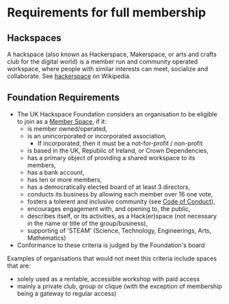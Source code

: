 # Requirements for full membership

## Hackspaces
 A hackspace (also known as Hackerspace, Makerspace, or arts and crafts club for the digital world) is a member run and community operated workspace, where people with similar interests can meet, socialize and collaborate.  See [hackerspace](https://en.wikipedia.org/wiki/Hackerspace) on Wikipedia.


## Foundation Requirements

* The UK Hackspace Foundation considers an organisation to be eligible to join as a [Member Space](structure.md), if it:
    * is member owned/operated,
    * is an unincorporated or incorporated association,
        * If incorporated, then it must be a not-for-profit / non-profit
    * is based in the UK, Republic of Ireland, or Crown Dependencies,
    * has a primary object of providing a shared workspace to its members,
    * has a bank account,
    * has ten or more members,
    * has a democratically elected board of at least 3 directors,
    * conducts its business by allowing each member over 16 one vote,
    * fosters a tolerent and inclusive community (see [Code of Conduct](codeOfConduct.md)), 
    * encourages engagement with, and opening to, the public,
    * describes itself, or its activities, as a Hack(er)space (not necessary in the name or title of the group/business),
    * supporting of 'STEAM' (Science, Technology, Engineerings, Arts, Mathematics)
* Conformance to these criteria is judged by the Foundation's board

Examples of organisations that would not meet this criteria include spaces that are:
* solely used as a rentable, accessible workshop with paid access
* mainly a private club, group or clique (with the exception of membership being a gateway to regular access)


